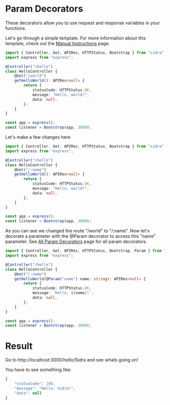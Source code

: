 # Param Decorators

These decorators allow you to use request and response variables in your functions.

Let's go through a simple template. For more information about this template, check out the [Manual Instructions](pages/manual-instructions.md) page.

```typescript
import { Controller, Get, APIRes, HTTPStatus, Bootstrap } from "sidra";
import express from "express";

@Controller("/hello")
class HelloController {
	@Get("/world")
	getHelloWorld(): APIRes<null> {
		return {
			statusCode: HTTPStatus.OK,
			message: "Hello, world!",
			data: null,
		};
	}
}

const app = express();
const listener = Bootstrap(app, 3000);
```

Let's make a few changes here

```typescript
import { Controller, Get, APIRes, HTTPStatus, Bootstrap } from "sidra";
import express from "express";

@Controller("/hello")
class HelloController {
	@Get("/:name")
	getHelloWorld(): APIRes<null> {
		return {
			statusCode: HTTPStatus.OK,
			message: "Hello, world!",
			data: null,
		};
	}
}

const app = express();
const listener = Bootstrap(app, 3000);
```

As you can see we changed the route "/world" to "/:name". Now let's decorate a parameter with the @Param decorator to access this "name" parameter. See [All Param Decorators](pages/all-param-decorators.md) page for all param decorators.

```typescript
import { Controller, Get, APIRes, HTTPStatus, Bootstrap, Param } from "sidra";
import express from "express";

@Controller("/hello")
class HelloController {
	@Get("/:name")
	getHelloWorld(@Param("name") name: string): APIRes<null> {
		return {
			statusCode: HTTPStatus.OK,
			message: `Hello, ${name}!`,
			data: null,
		};
	}
}

const app = express();
const listener = Bootstrap(app, 3000);
```

# Result

Go to http://localhost:3000/hello/Sidra and see whats going on!

You have to see something like:

```javascript
{
    "statusCode": 200,
    "message": "Hello, Sidra!",
    "data": null
}
```
